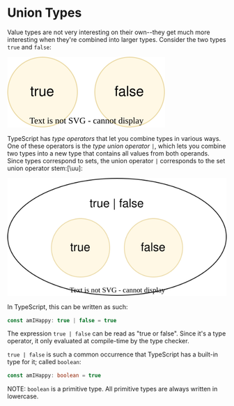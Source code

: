 # Union Types

Value types are not very interesting on their own--they get much more interesting when they're combined into larger types. Consider the two types `true` and `false`:

![](images/true-and-false.svg)

TypeScript has _type operators_ that let you combine types in various ways. One of these operators is the _type union operator_ `|`, which lets you combine two types into a new type that contains all values from both operands. Since types correspond to sets, the union operator `|` corresponds to the set union operator stem:[\uu]:

![](images/boolean.svg)

In TypeScript, this can be written as such:

```typescript
const amIHappy: true | false = true
```

The expression `true | false` can be read as "true or false". Since it's a type operator, it only evaluated at compile-time by the type checker.

`true | false` is such a common occurrence that TypeScript has a built-in type for it; called `boolean`:

```typescript
const amIHappy: boolean = true
```

NOTE: `boolean` is a primitive type. All primitive types are always written in lowercase.
